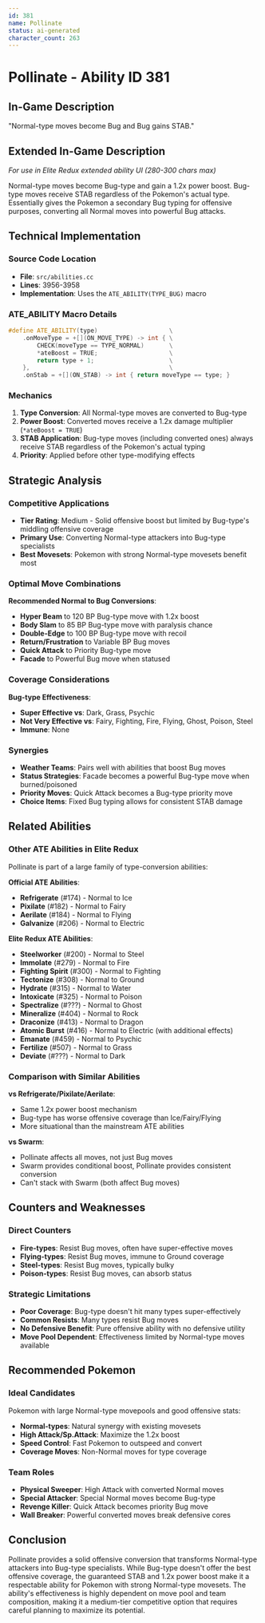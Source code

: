 ```yaml
---
id: 381
name: Pollinate
status: ai-generated
character_count: 263
---
```


# Pollinate - Ability ID 381

## In-Game Description
"Normal-type moves become Bug and Bug gains STAB."

## Extended In-Game Description
*For use in Elite Redux extended ability UI (280-300 chars max)*

Normal-type moves become Bug-type and gain a 1.2x power boost. Bug-type moves receive STAB regardless of the Pokemon's actual type. Essentially gives the Pokemon a secondary Bug typing for offensive purposes, converting all Normal moves into powerful Bug attacks.

## Technical Implementation

### Source Code Location
- **File**: `src/abilities.cc`
- **Lines**: 3956-3958
- **Implementation**: Uses the `ATE_ABILITY(TYPE_BUG)` macro

### ATE_ABILITY Macro Details
```cpp
#define ATE_ABILITY(type)                    \
    .onMoveType = +[](ON_MOVE_TYPE) -> int { \
        CHECK(moveType == TYPE_NORMAL)       \
        *ateBoost = TRUE;                    \
        return type + 1;                     \
    },                                       \
    .onStab = +[](ON_STAB) -> int { return moveType == type; }
```

### Mechanics
1. **Type Conversion**: All Normal-type moves are converted to Bug-type
2. **Power Boost**: Converted moves receive a 1.2x damage multiplier (`*ateBoost = TRUE`)
3. **STAB Application**: Bug-type moves (including converted ones) always receive STAB regardless of the Pokemon's actual typing
4. **Priority**: Applied before other type-modifying effects

## Strategic Analysis

### Competitive Applications
- **Tier Rating**: Medium - Solid offensive boost but limited by Bug-type's middling offensive coverage
- **Primary Use**: Converting Normal-type attackers into Bug-type specialists
- **Best Movesets**: Pokemon with strong Normal-type movesets benefit most

### Optimal Move Combinations
**Recommended Normal to Bug Conversions**:
- **Hyper Beam** to 120 BP Bug-type move with 1.2x boost
- **Body Slam** to 85 BP Bug-type move with paralysis chance
- **Double-Edge** to 100 BP Bug-type move with recoil
- **Return/Frustration** to Variable BP Bug moves
- **Quick Attack** to Priority Bug-type move
- **Facade** to Powerful Bug move when statused

### Coverage Considerations
**Bug-type Effectiveness**:
- **Super Effective vs**: Dark, Grass, Psychic
- **Not Very Effective vs**: Fairy, Fighting, Fire, Flying, Ghost, Poison, Steel
- **Immune**: None

### Synergies
- **Weather Teams**: Pairs well with abilities that boost Bug moves
- **Status Strategies**: Facade becomes a powerful Bug-type move when burned/poisoned
- **Priority Moves**: Quick Attack becomes a Bug-type priority move
- **Choice Items**: Fixed Bug typing allows for consistent STAB damage

## Related Abilities

### Other ATE Abilities in Elite Redux
Pollinate is part of a large family of type-conversion abilities:

**Official ATE Abilities**:
- **Refrigerate** (#174) - Normal to Ice
- **Pixilate** (#182) - Normal to Fairy  
- **Aerilate** (#184) - Normal to Flying
- **Galvanize** (#206) - Normal to Electric

**Elite Redux ATE Abilities**:
- **Steelworker** (#200) - Normal to Steel
- **Immolate** (#279) - Normal to Fire
- **Fighting Spirit** (#300) - Normal to Fighting
- **Tectonize** (#308) - Normal to Ground
- **Hydrate** (#315) - Normal to Water
- **Intoxicate** (#325) - Normal to Poison
- **Spectralize** (#???) - Normal to Ghost
- **Mineralize** (#404) - Normal to Rock
- **Draconize** (#413) - Normal to Dragon
- **Atomic Burst** (#416) - Normal to Electric (with additional effects)
- **Emanate** (#459) - Normal to Psychic
- **Fertilize** (#507) - Normal to Grass
- **Deviate** (#???) - Normal to Dark

### Comparison with Similar Abilities
**vs Refrigerate/Pixilate/Aerilate**: 
- Same 1.2x power boost mechanism
- Bug-type has worse offensive coverage than Ice/Fairy/Flying
- More situational than the mainstream ATE abilities

**vs Swarm**:
- Pollinate affects all moves, not just Bug moves
- Swarm provides conditional boost, Pollinate provides consistent conversion
- Can't stack with Swarm (both affect Bug moves)

## Counters and Weaknesses

### Direct Counters
- **Fire-types**: Resist Bug moves, often have super-effective moves
- **Flying-types**: Resist Bug moves, immune to Ground coverage
- **Steel-types**: Resist Bug moves, typically bulky
- **Poison-types**: Resist Bug moves, can absorb status

### Strategic Limitations
- **Poor Coverage**: Bug-type doesn't hit many types super-effectively
- **Common Resists**: Many types resist Bug moves
- **No Defensive Benefit**: Pure offensive ability with no defensive utility
- **Move Pool Dependent**: Effectiveness limited by Normal-type moves available

## Recommended Pokemon

### Ideal Candidates
Pokemon with large Normal-type movepools and good offensive stats:
- **Normal-types**: Natural synergy with existing movesets
- **High Attack/Sp.Attack**: Maximize the 1.2x boost
- **Speed Control**: Fast Pokemon to outspeed and convert
- **Coverage Moves**: Non-Normal moves for type coverage

### Team Roles
- **Physical Sweeper**: High Attack with converted Normal moves
- **Special Attacker**: Special Normal moves become Bug-type
- **Revenge Killer**: Quick Attack becomes priority Bug move
- **Wall Breaker**: Powerful converted moves break defensive cores

## Conclusion

Pollinate provides a solid offensive conversion that transforms Normal-type attackers into Bug-type specialists. While Bug-type doesn't offer the best offensive coverage, the guaranteed STAB and 1.2x power boost make it a respectable ability for Pokemon with strong Normal-type movesets. The ability's effectiveness is highly dependent on move pool and team composition, making it a medium-tier competitive option that requires careful planning to maximize its potential.